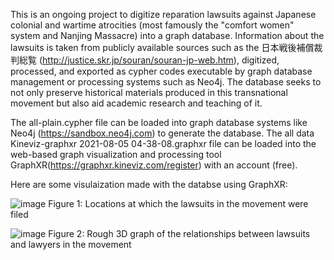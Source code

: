 This is an ongoing project to digitize reparation lawsuits against Japanese colonial and wartime atrocities (most famously the "comfort women" system and Nanjing Massacre) into a graph database. Information about the lawsuits is taken from publicly available sources such as the 日本戦後補償裁判総覧 (http://justice.skr.jp/souran/souran-jp-web.htm), digitized, processed, and exported as cypher codes executable by graph database management or processing systems such as Neo4j. The database seeks to not only preserve historical materials produced in this transnational movement but also aid academic research and teaching of it. 

The all-plain.cypher file can be loaded into graph database systems like Neo4j (https://sandbox.neo4j.com) to generate the database. The all data Kineviz-graphxr 2021-08-05 04-38-08.graphxr file can be loaded into the web-based graph visualization and processing tool GraphXR(https://graphxr.kineviz.com/register) with an account (free). 

Here are some visulaization made with the databse using GraphXR:

![image](https://user-images.githubusercontent.com/88473250/128296246-64194f55-1919-431d-8ddf-6377c93f230e.png)
Figure 1: Locations at which the lawsuits in the movement were filed

![image](https://user-images.githubusercontent.com/88473250/128296819-c4fef015-c61b-455f-9760-09059d99eeb1.png)
Figure 2: Rough 3D graph of the relationships between lawsuits and lawyers in the movement
